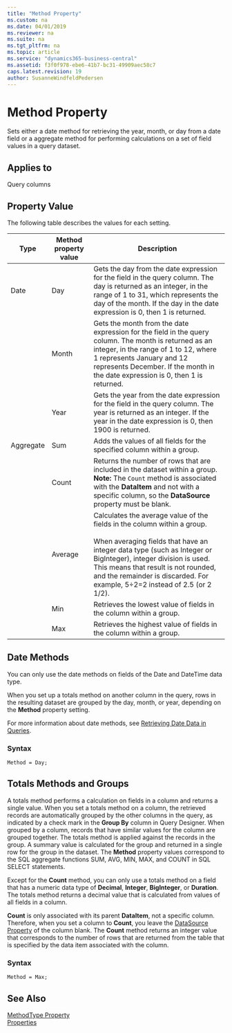 ```yaml
---
title: "Method Property"
ms.custom: na
ms.date: 04/01/2019
ms.reviewer: na
ms.suite: na
ms.tgt_pltfrm: na
ms.topic: article
ms.service: "dynamics365-business-central"
ms.assetid: f3f0f978-ebe6-41b7-bc31-49909aec58c7
caps.latest.revision: 19
author: SusanneWindfeldPedersen
---
```


# Method Property

Sets either a date method for retrieving the year, month, or day from a date field or a aggregate method for performing calculations on a set of field values in a query dataset.  
  
## Applies to  
 Query columns  
  
## Property Value  
<!--The values that are available for the **Method** property depend on whether the [MethodType Property](devenv-methodtype-property.md) is set to **Date** or **Totals**.--> The following table describes the values for each setting.  
  
|Type|Method property value|Description|  
|-------------------------------------|---------------------------|-----------------|  
|Date|Day|Gets the day from the date expression for the field in the query column. The day is returned as an integer, in the range of 1 to 31, which represents the day of the month. If the day in the date expression is 0, then 1 is returned.|  
||Month|Gets the month from the date expression for the field in the query column. The month is returned as an integer, in the range of 1 to 12, where 1 represents January and 12 represents December. If the month in the date expression is 0, then 1 is returned.|  
||Year|Gets the year from the date expression for the field in the query column. The year is returned as an integer. If the year in the date expression is 0, then 1900 is returned.|  
|Aggregate|Sum|Adds the values of all fields for the specified column within a group.|  
||Count|Returns the number of rows that are included in the dataset within a group. **Note:**  The `Count` method is associated with the **DataItem** and not with a specific column, so the **DataSource** property must be blank.|  
||Average|Calculates the average value of the fields in the column within a group.<br /><br /> When averaging fields that have an integer data type (such as Integer or BigInteger), integer division is used. This means that result is not rounded, and the remainder is discarded. For example, 5÷2=2 instead of 2.5 (or 2 1/2).|  
||Min|Retrieves the lowest value of fields in the column within a group.|  
||Max|Retrieves the highest value of fields in the column within a group.|  
  
## Date Methods  
 You can only use the date methods on fields of the Date and DateTime data type.  
  
 When you set up a totals method on another column in the query, rows in the resulting dataset are grouped by the day, month, or year, depending on the **Method** property setting.  
 
 For more information about date methods, see [Retrieving Date Data in Queries](../devenv-query-retrieve-date-data.md).

### Syntax
```
Method = Day;
```
  
## Totals Methods and Groups  
 A totals method performs a calculation on fields in a column and returns a single value. When you set a totals method on a column, the retrieved records are automatically grouped by the other columns in the query, as indicated by a check mark in the **Group By** column in Query Designer. When grouped by a column, records that have similar values for the column are grouped together. The totals method is applied against the records in the group. A summary value is calculated for the group and returned in a single row for the group in the dataset. The **Method** property values correspond to the SQL aggregate functions SUM, AVG, MIN, MAX, and COUNT in SQL SELECT statements.  
  
 Except for the **Count** method, you can only use a totals method on a field that has a numeric data type of **Decimal**, **Integer**, **BigInteger**, or **Duration**. The totals method returns a decimal value that is calculated from values of all fields in a column.  
  
 **Count** is only associated with its parent **DataItem**, not a specific column. Therefore, when you set a column to **Count**, you leave the [DataSource Property](devenv-datasource-property.md) of the column blank. The **Count** method returns an integer value that corresponds to the number of rows that are returned from the table that is specified by the data item associated with the column.  

### Syntax
```
Method = Max;
```

  
## See Also  
 [MethodType Property](devenv-methodtype-property.md)   
 [Properties](devenv-properties.md)  

